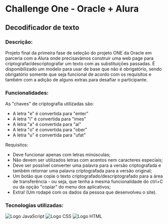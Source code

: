 # Challenge One - Oracle + Alura
<h2>Decodificador de texto</h2>
<h3>Descrição:</h3>
Projeto final da primeira fase de seleção do projeto ONE da Oracle em parceria com a Alura onde precisavámos construir uma web page para criptografar/descriptografar um texto com as substituições passadas. É disponibilizado um modelo para usar de base que não é obrigatório, sendo obrigatório somente que seja funcional de acordo com os requisitos e também com a adição de alguns extras para desafiar o participante.

<h3>Funcionalidades:</h3>
As "chaves" de criptografia utilizadas são:

- A letra "e" é convertida para "enter"
- A letra "i" é convertida para "imes"
- A letra "a" é convertida para "ai"
- A letra "o" é convertida para "ober"
- A letra "u" é convertida para "ufat"

Requisitos:

- Deve funcionar apenas com letras minúsculas;
- Não devem ser utilizados letras com acentos nem caracteres especiais;
- Deve ser possível converter uma palavra para a versão criptografada e também retornar uma palavra criptografada para a versão original;
- Um botão que copie o texto criptografado/descriptografado para a área de transferência - ou seja, que tenha a mesma funcionalidade do ctrl+C ou da opção "copiar" do menu dos aplicativos;
- Extra! (Um rodapé com os dados da pessoa que desenvolveu o site).

<h3>Tecnologias utilizadas:</h3>

![Logo JavaScript](https://img.shields.io/badge/JavaScript-323330?style=for-the-badge&logo=javascript&logoColor=F7DF1E)
![Logo CSS](https://img.shields.io/badge/CSS3-1572B6?style=for-the-badge&logo=css3&logoColor=white)
![Logo HTML](https://img.shields.io/badge/HTML5-E34F26?style=for-the-badge&logo=html5&logoColor=white)
